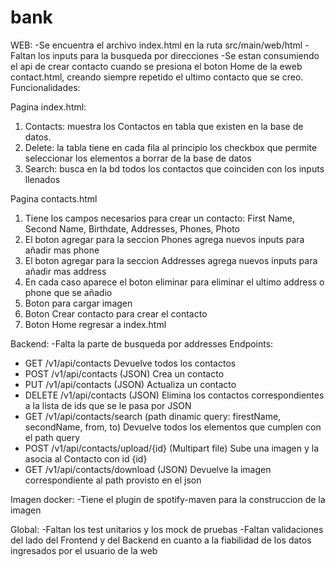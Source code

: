 # bank
WEB:
-Se encuentra el archivo index.html en la ruta src/main/web/html
-Faltan los inputs para la busqueda por direcciones
-Se estan consumiendo el api de crear contacto cuando se presiona el boton Home de la eweb contact.html, creando siempre repetido el ultimo contacto que se creo.
Funcionalidades:

Pagina index.html:
  1. Contacts: muestra los Contactos en tabla que existen en la base de datos.
  2. Delete: la tabla tiene en cada fila al principio los checkbox que permite seleccionar los elementos a borrar de la base de datos
  3. Search: busca en la bd todos los contactos que coinciden con los inputs llenados
  
Pagina contacts.html
 1. Tiene los campos necesarios para crear un contacto: First Name, Second Name, Birthdate, Addresses, Phones, Photo
 2. El boton agregar para la seccion Phones agrega nuevos inputs para añadir mas phone
 3. El boton agregar para la seccion Addresses agrega nuevos inputs para añadir mas address
 4. En cada caso aparece el boton eliminar para eliminar el ultimo address o phone que se añadio
 5. Boton para cargar imagen
 6. Boton Crear contacto para crear el contacto
 7. Boton Home regresar a index.html
 
 
Backend:
-Falta la parte de busqueda por addresses
Endpoints:
- GET /v1/api/contacts Devuelve todos los contactos 
- POST /v1/api/contacts (JSON) Crea un contacto 
- PUT /v1/api/contacts (JSON) Actualiza un contacto
- DELETE /v1/api/contacts (JSON) Elimina los contactos correspondientes a la lista de ids que se le pasa por JSON
- GET /v1/api/contacts/search (path dinamic query: firestName, secondName, from, to) Devuelve todos los elementos que cumplen con el path query
- POST /v1/api/contacts/upload/{id} (Multipart file) Sube una imagen y la asocia al Contacto con id {id} 
- GET /v1/api/contacts/download (JSON) Devuelve la imagen correspondiente al path provisto en el json

Imagen docker:
-Tiene el plugin de spotify-maven para la construccion de la imagen

Global:
-Faltan los test unitarios y los mock de pruebas
-Faltan validaciones del lado del Frontend y del Backend en cuanto a la fiabilidad de los datos ingresados por el usuario de la web

  
